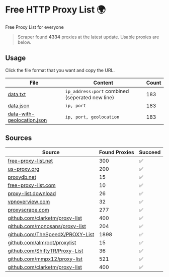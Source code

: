 
# Free HTTP Proxy List 🌍

Free Proxy List for everyone

> Scraper found **4334** proxies at the latest update. Usable proxies are below.

## Usage

Click the file format that you want and copy the URL.


|File|Content|Count|
|----|-------|-----|
|[data.txt](https://raw.githubusercontent.com/yemixzy/proxy-list/main/proxy-list/data.txt)|`ip_address:port` combined (seperated new line)|183|
|[data.json](https://raw.githubusercontent.com/yemixzy/proxy-list/main/proxy-list/data.json)|`ip, port`|183|
|[data-with-geolocation.json](https://raw.githubusercontent.com/yemixzy/proxy-list/main/proxy-list/data-with-geolocation.json)|`ip, port, geolocation`|183|

## Sources

|Source|Found Proxies|Succeed|
|------|-------------|-------|
|[free-proxy-list.net](https://free-proxy-list.net)|300|✅|
|[us-proxy.org](https://www.us-proxy.org)|200|✅|
|[proxydb.net](http://proxydb.net)|15|✅|
|[free-proxy-list.com](https://free-proxy-list.com/?page=&port=&type%5B%5D=http&type%5B%5D=https&up_time=0&search=Search)|10|✅|
|[proxy-list.download](https://www.proxy-list.download/HTTP)|26|✅|
|[vpnoverview.com](https://vpnoverview.com/privacy/anonymous-browsing/free-proxy-servers)|32|✅|
|[proxyscrape.com](https://api.proxyscrape.com/v2/?request=displayproxies&protocol=http&timeout=10000&country=all&ssl=all&anonymity=all)|277|✅|
|[github.com/clarketm/proxy-list](https://raw.githubusercontent.com/clarketm/proxy-list/master/proxy-list-raw.txt)|400|✅|
|[github.com/monosans/proxy-list](https://raw.githubusercontent.com/monosans/proxy-list/main/proxies/http.txt)|204|✅|
|[github.com/TheSpeedX/PROXY-List](https://raw.githubusercontent.com/TheSpeedX/PROXY-List/master/http.txt)|1898|✅|
|[github.com/almroot/proxylist](https://raw.githubusercontent.com/almroot/proxylist/master/list.txt)|15|✅|
|[github.com/ShiftyTR/Proxy-List](https://raw.githubusercontent.com/ShiftyTR/Proxy-List/master/http.txt)|36|✅|
|[github.com/mmpx12/proxy-list](https://raw.githubusercontent.com/mmpx12/proxy-list/master/http.txt)|521|✅|
|[github.com/clarketm/proxy-list](https://raw.githubusercontent.com/clarketm/proxy-list/master/proxy-list-raw.txt)|400|✅|



